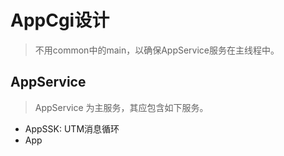 # AppCgi设计

>   不用common中的main，以确保AppService服务在主线程中。



## AppService

>   AppService 为主服务，其应包含如下服务。

-   AppSSK: UTM消息循环
-   App

```sequence

```

